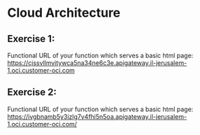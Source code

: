 #  Cloud Architecture
## Exercise 1:
Functional URL of your function which serves a basic html page: https://cjssvllmvitywca5na34ne6c3e.apigateway.il-jerusalem-1.oci.customer-oci.com

## Exercise 2:
Functional URL of your function which serves a basic html page: https://ivgbnamb5y3izlg7v4fhi5n5oa.apigateway.il-jerusalem-1.oci.customer-oci.com/
